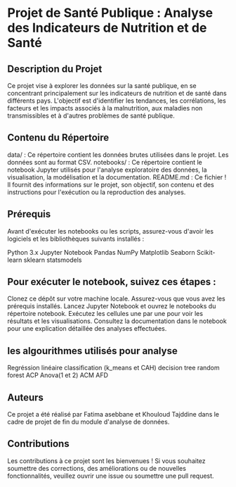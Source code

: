 # Projet de Santé Publique : Analyse des Indicateurs de Nutrition et de Santé
## Description du Projet
Ce projet vise à explorer les données sur la santé publique, en se concentrant principalement sur les indicateurs de nutrition et de santé dans différents pays. L'objectif est d'identifier les tendances, les corrélations, les facteurs et les impacts associés à la malnutrition, aux maladies non transmissibles et à d'autres problèmes de santé publique.

## Contenu du Répertoire
data/ : Ce répertoire contient les données brutes utilisées dans le projet. Les données sont au format CSV.
notebooks/ : Ce répertoire contient le notebook Jupyter utilisés pour l'analyse exploratoire des données, la visualisation, la modélisation et la documentation.
README.md : Ce fichier ! Il fournit des informations sur le projet, son objectif, son contenu et des instructions pour l'exécution ou la reproduction des analyses.

## Prérequis
Avant d'exécuter les notebooks ou les scripts, assurez-vous d'avoir les logiciels et les bibliothèques suivants installés :

Python 3.x
Jupyter Notebook
Pandas
NumPy
Matplotlib
Seaborn
Scikit-learn
sklearn
statsmodels


## Pour exécuter le notebook, suivez ces étapes :

Clonez ce dépôt sur votre machine locale.
Assurez-vous que vous avez les prérequis installés.
Lancez Jupyter Notebook et ouvrez le notebooks du répertoire notebook.
Exécutez les cellules une par une pour voir les résultats et les visualisations.
Consultez la documentation dans le notebook pour une explication détaillée des analyses effectuées.

## les algourithmes utilisés pour analyse
Regréssion linéaire
classification (k_means et CAH)
decision tree
random forest 
ACP
Anova(1 et 2)
ACM
AFD

## Auteurs
Ce projet a été réalisé par Fatima asebbane et Khouloud Tajddine dans le cadre de projet de fin du module d'analyse de données.

## Contributions
Les contributions à ce projet sont les bienvenues ! Si vous souhaitez soumettre des corrections, des améliorations ou de nouvelles fonctionnalités, veuillez ouvrir une issue ou soumettre une pull request.

